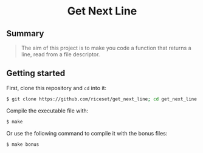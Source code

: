 <h1 align="center">
	Get Next Line
</h1>

## Summary

> The aim of this project is to make you code a function that returns a line,
> read from a file descriptor.

## Getting started

First, clone this repository and `cd` into it:

```zsh
$ git clone https://github.com/riceset/get_next_line; cd get_next_line
```

Compile the executable file with:

```zsh
$ make
```

Or use the following command to compile it with the bonus files:

```zsh
$ make bonus
```
